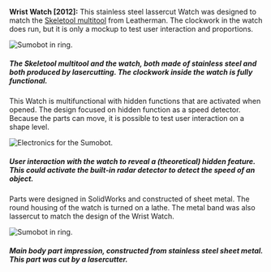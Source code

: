 **Wrist Watch [2012]:** This stainless steel lassercut Watch was designed to match the  [Skeletool multitool](https://www.leatherman.com/skeletool-18.html "Skeletool Multitool from Leatherman.") from Leatherman. The clockwork in the watch does run, but it is only a mockup to test user interaction and proportions. 

![Sumobot in ring.](img/work/watch/watch_next.jpg)
##### The Skeletool multitool and the watch, both made of stainless steel and both produced by lasercutting. The clockwork inside the watch is fully functional.

This Watch is multifunctional with hidden functions that are activated when opened. The design focused on hidden function as a speed detector.  Because the parts can move, it is possible to test user interaction on a shape level.

![Electronics for the Sumobot.](img/work/watch/watch.gif)
##### User interaction with the watch to reveal a (theoretical) hidden feature. This could activate the built-in radar detector to detect the speed of an object.

Parts were designed in SolidWorks and constructed of sheet metal. The round housing of the watch is turned on a lathe. The metal band was also lassercut to match the design of the Wrist Watch.

![Sumobot in ring.](img/work/watch/watch_drawing.jpg)
##### Main body part impression, constructed from stainless steel sheet metal. This part was cut by a lasercutter.
